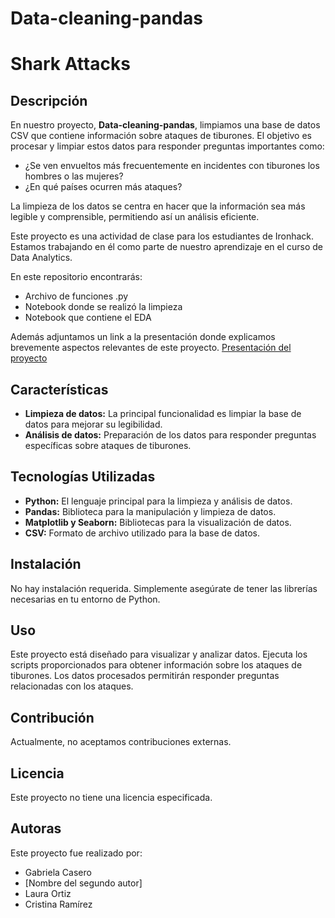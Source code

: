 
# Data-cleaning-pandas
# Shark Attacks
## Descripción

En nuestro proyecto, **Data-cleaning-pandas**, limpiamos una base de datos CSV que contiene información sobre ataques de tiburones. El objetivo es procesar y limpiar estos datos para responder preguntas importantes como:
- ¿Se ven envueltos más frecuentemente en incidentes con tiburones los hombres o las mujeres?
- ¿En qué países ocurren más ataques?

La limpieza de los datos se centra en hacer que la información sea más legible y comprensible, permitiendo así un análisis eficiente.

Este proyecto es una actividad de clase para los estudiantes de Ironhack. Estamos trabajando en él como parte de nuestro aprendizaje en el curso de Data Analytics.

En este repositorio encontrarás:
- Archivo de funciones .py
- Notebook donde se realizó la limpieza
- Notebook que contiene el EDA

Además adjuntamos un link a la presentación donde explicamos brevemente aspectos relevantes de este proyecto.
[Presentación del proyecto](https://www.canva.com/design/DAGPzU5ovGI/4aRaUWVBy5iDDUzQEKKakQ/view?utm_content=DAGPzU5ovGI&utm_campaign=designshare&utm_medium=link&utm_source=editor)

## Características

- **Limpieza de datos:** La principal funcionalidad es limpiar la base de datos para mejorar su legibilidad.
- **Análisis de datos:** Preparación de los datos para responder preguntas específicas sobre ataques de tiburones.

## Tecnologías Utilizadas

- **Python:** El lenguaje principal para la limpieza y análisis de datos.
- **Pandas:** Biblioteca para la manipulación y limpieza de datos.
- **Matplotlib y Seaborn:** Bibliotecas para la visualización de datos.
- **CSV:** Formato de archivo utilizado para la base de datos.

## Instalación

No hay instalación requerida. Simplemente asegúrate de tener las librerías necesarias en tu entorno de Python.

## Uso

Este proyecto está diseñado para visualizar y analizar datos. Ejecuta los scripts proporcionados para obtener información sobre los ataques de tiburones. Los datos procesados permitirán responder preguntas relacionadas con los ataques.

## Contribución

Actualmente, no aceptamos contribuciones externas.

## Licencia

Este proyecto no tiene una licencia especificada.

## Autoras

Este proyecto fue realizado por:
- Gabriela Casero
- [Nombre del segundo autor]
- Laura Ortiz
- Cristina Ramírez


